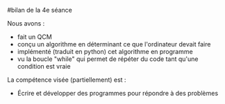 #bilan de la 4e séance

Nous avons :
 - fait un QCM
 - conçu un algorithme en déterminant ce que l'ordinateur devait faire
 - implémenté (traduit en python) cet algorithme en programme
 - vu la boucle "while" qui permet de répéter du code tant qu'une condition est vraie

La compétence visée (partiellement) est : 
  - Écrire et développer des programmes pour répondre à des problèmes